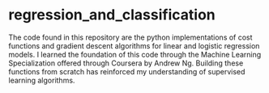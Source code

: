 # regression_and_classification

The code found in this repository are the python implementations of cost functions and gradient descent algorithms for linear and logistic regression models. I learned the foundation of this code through 
the Machine Learning Specialization offered through Coursera by Andrew Ng. Building these functions from scratch has reinforced my understanding of supervised learning algorithms.
